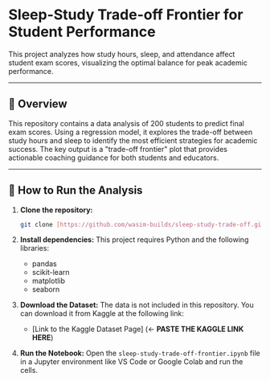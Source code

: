 # Sleep-Study Trade-off Frontier for Student Performance

This project analyzes how study hours, sleep, and attendance affect student exam scores, visualizing the optimal balance for peak academic performance.

---

## 📖 Overview

This repository contains a data analysis of 200 students to predict final exam scores. Using a regression model, it explores the trade-off between study hours and sleep to identify the most efficient strategies for academic success. The key output is a "trade-off frontier" plot that provides actionable coaching guidance for both students and educators.

---

## 🚀 How to Run the Analysis

1.  **Clone the repository:**
    ```bash
    git clone [https://github.com/wasim-builds/sleep-study-trade-off.git](https://github.com/wasim-builds/sleep-study-trade-off.git)
    ```
2.  **Install dependencies:**
    This project requires Python and the following libraries:
    * pandas
    * scikit-learn
    * matplotlib
    * seaborn

3.  **Download the Dataset:**
    The data is not included in this repository. You can download it from Kaggle at the following link:
    * [Link to the Kaggle Dataset Page] (<- **PASTE THE KAGGLE LINK HERE**)

4.  **Run the Notebook:**
    Open the `sleep-study-trade-off-frontier.ipynb` file in a Jupyter environment like VS Code or Google Colab and run the cells.